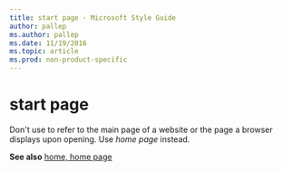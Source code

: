 ```yaml
---
title: start page - Microsoft Style Guide
author: pallep
ms.author: pallep
ms.date: 11/19/2016
ms.topic: article
ms.prod: non-product-specific
---
```


# start page

Don't use to refer to the main page of a website or the page a browser displays upon opening. Use *home page* instead.

**See also** [home, home page](/style-guide/a-z-word-list-term-collections/h/home-home-page)
